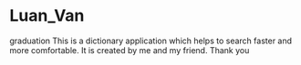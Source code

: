 # Luan_Van
graduation
This is a dictionary application which helps to search faster and more comfortable.
It is created by me and my friend. Thank you
